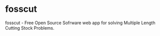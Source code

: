 # fosscut
fosscut - Free Open Source Sofrware web app for solving Multiple Length Cutting Stock Problems.
